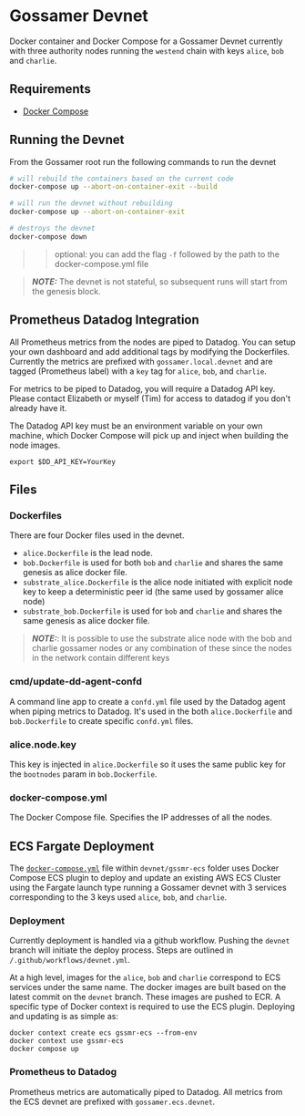 # Gossamer Devnet

Docker container and Docker Compose for a Gossamer Devnet currently with three authority nodes running the `westend` chain with keys `alice`, `bob` and `charlie`.

## Requirements

- [Docker Compose](https://docs.docker.com/compose/install/)

## Running the Devnet

From the Gossamer root run the following commands to run the devnet

```sh
# will rebuild the containers based on the current code
docker-compose up --abort-on-container-exit --build 

# will run the devnet without rebuilding
docker-compose up --abort-on-container-exit

# destroys the devnet
docker-compose down
```

>> optional: you can add the flag `-f` followed by the path to the docker-compose.yml file

> **_NOTE:_**  The devnet is not stateful, so subsequent runs will start from the genesis block.

## Prometheus Datadog Integration

All Prometheus metrics from the nodes are piped to Datadog. You can setup your own dashboard and add additional tags by modifying the Dockerfiles.  Currently the metrics are prefixed with `gossamer.local.devnet` and are tagged (Prometheus label) with a `key` tag for `alice`, `bob`, and `charlie`.

For metrics to be piped to Datadog, you will require a Datadog API key.  Please contact Elizabeth or myself (Tim) for access to datadog if you don't already have it.

The Datadog API key must be an environment variable on your own machine, which Docker Compose will pick up and inject when building the node images.

```
export $DD_API_KEY=YourKey
```

## Files

### Dockerfiles

There are four Docker files used in the devnet.  

- `alice.Dockerfile` is the lead node.  
- `bob.Dockerfile` is used for both `bob` and `charlie` and shares the same genesis as alice docker file.
- `substrate_alice.Dockerfile` is the alice node initiated with explicit node key to keep a deterministic peer id (the same used by gossamer alice node)
- `substrate_bob.Dockerfile` is used for `bob` and `charlie` and shares the same genesis as alice docker file.

> **_NOTE:_**: It is possible to use the substrate alice node with the bob and charlie gossamer nodes or any combination of these since the nodes in the network contain different keys

### cmd/update-dd-agent-confd

A command line app to create a `confd.yml` file used by the Datadog agent when piping metrics to Datadog.  It's used in the both `alice.Dockerfile` and `bob.Dockerfile` to create specific `confd.yml` files.

### alice.node.key

This key is injected in `alice.Dockerfile` so it uses the same public key for the `bootnodes` param in `bob.Dockerfile`. 

### docker-compose.yml

The Docker Compose file.  Specifies the IP addresses of all the nodes. 


## ECS Fargate Deployment

The [`docker-compose.yml`](gssmr-ecs/docker-compose.yml) file within `devnet/gssmr-ecs` folder uses Docker Compose ECS plugin to deploy and update an existing AWS ECS Cluster using the Fargate launch type running a Gossamer devnet with 3 services corresponding to the 3 keys used `alice`, `bob`, and `charlie`.  

### Deployment

Currently deployment is handled via a github workflow.  Pushing the `devnet` branch will initiate the deploy process.  Steps are outlined in `/.github/workflows/devnet.yml`. 

At a high level, images for the `alice`, `bob` and `charlie` correspond to ECS services under the same name.  The docker images are built based on the latest commit on the `devnet` branch.  These images are pushed to ECR.  A specific type of Docker context is required to use the ECS plugin.  Deploying and updating is as simple as:

```
docker context create ecs gssmr-ecs --from-env
docker context use gssmr-ecs
docker compose up
```

### Prometheus to Datadog

Prometheus metrics are automatically piped to Datadog.  All metrics from the ECS devnet are prefixed with `gossamer.ecs.devnet`.  

